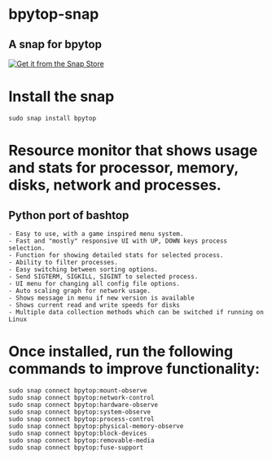 # bpytop-snap
## A snap for bpytop

[![Get it from the Snap Store](https://snapcraft.io/static/images/badges/en/snap-store-white.svg)](https://snapcraft.io/bpytop)

# Install the snap

`sudo snap install bpytop`

# Resource monitor that shows usage and stats for processor, memory, disks, network and processes.
## Python port of bashtop
  
    - Easy to use, with a game inspired menu system.
    - Fast and "mostly" responsive UI with UP, DOWN keys process selection.
    - Function for showing detailed stats for selected process.
    - Ability to filter processes.
    - Easy switching between sorting options.
    - Send SIGTERM, SIGKILL, SIGINT to selected process.
    - UI menu for changing all config file options.
    - Auto scaling graph for network usage.
    - Shows message in menu if new version is available
    - Shows current read and write speeds for disks
    - Multiple data collection methods which can be switched if running on Linux
  
# Once installed, run the following commands to improve functionality:
        
    sudo snap connect bpytop:mount-observe
    sudo snap connect bpytop:network-control
    sudo snap connect bpytop:hardware-observe
    sudo snap connect bpytop:system-observe
    sudo snap connect bpytop:process-control
    sudo snap connect bpytop:physical-memory-observe
    sudo snap connect bpytop:block-devices
    sudo snap connect bpytop:removable-media
    sudo snap connect bpytop:fuse-support
          
